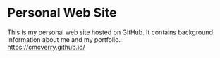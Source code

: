 # Personal Web Site

This is my personal web site hosted on GitHub. It contains background information about me and my portfolio.
<br/>
https://cmcverry.github.io/

